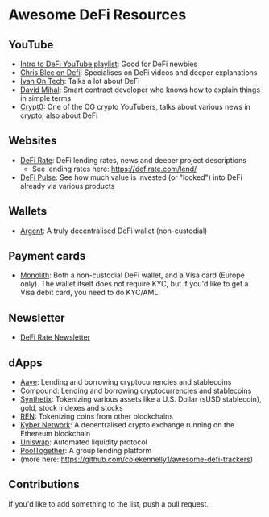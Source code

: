 # Awesome DeFi Resources

## YouTube

- [Intro to DeFi YouTube playlist](https://www.youtube.com/playlist?list=PLrkvd80dg9YHLT_OOYkE3oEiPfIMMneS-): Good for DeFi newbies
- [Chris Blec on Defi](https://www.youtube.com/channel/UCuulLHp0eyXnl9yAao_pbEA): Specialises on DeFi videos and deeper explanations
- [Ivan On Tech](https://www.youtube.com/user/LiljeqvistIvan): Talks a lot about DeFi
- [David Mihal](https://www.youtube.com/channel/UCW4FYfTPlCNB-yUD2mIIzLw): Smart contract developer who knows how to explain things in simple terms
- [Crypt0](https://www.youtube.com/user/obham001/videos): One of the OG crypto YouTubers, talks about various news in crypto, also about DeFi

## Websites
- [DeFi Rate](https://defirate.com/): DeFi lending rates, news and deeper project descriptions
  - See lending rates here: https://defirate.com/lend/
- [DeFi Pulse](https://defipulse.com/): See how much value is invested (or "locked") into DeFi already via various products

## Wallets
- [Argent](https://www.argent.xyz/): A truly decentralised DeFi wallet (non-custodial)

## Payment cards
- [Monolith](https://monolith.xyz/): Both a non-custodial DeFi wallet, and a Visa card (Europe only). The wallet itself does not require KYC, but if you'd like to get a Visa debit card, you need to do KYC/AML

## Newsletter
- [DeFi Rate Newsletter](https://defirate.com/)

## dApps

- [Aave](https://aave.com): Lending and borrowing cryptocurrencies and stablecoins
- [Compound](https://compound.finance): Lending and borrowing cryptocurrencies and stablecoins
- [Synthetix](https://www.synthetix.io): Tokenizing various assets like a U.S. Dollar (sUSD stablecoin), gold, stock indexes and stocks
- [REN](https://renproject.io): Tokenizing coins from other blockchains
- [Kyber Network](https://kyber.network): A decentralised crypto exchange running on the Ethereum blockchain
- [Uniswap](https://uniswap.org): Automated liquidity protocol
- [PoolTogether](https://www.pooltogether.com): A group lending platform
- (more here: https://github.com/colekennelly1/awesome-defi-trackers)

## Contributions

If you'd like to add something to the list, push a pull request.

